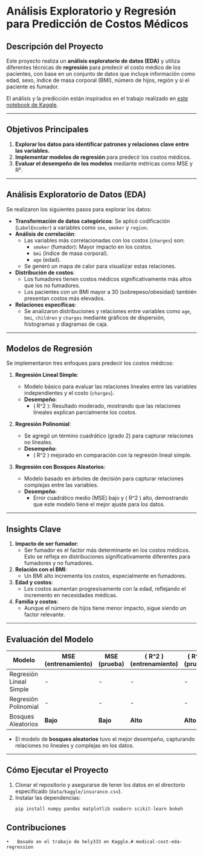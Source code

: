 # Análisis Exploratorio y Regresión para Predicción de Costos Médicos

## Descripción del Proyecto

Este proyecto realiza un **análisis exploratorio de datos (EDA)** y utiliza diferentes técnicas de **regresión** para predecir el costo médico de los pacientes, con base en un conjunto de datos que incluye información como edad, sexo, índice de masa corporal (BMI), número de hijos, región y si el paciente es fumador. 

El análisis y la predicción están inspirados en el trabajo realizado en [este notebook de Kaggle](https://www.kaggle.com/code/hely333/eda-regression/notebook).

---

## Objetivos Principales

1. **Explorar los datos para identificar patrones y relaciones clave entre las variables.**
2. **Implementar modelos de regresión** para predecir los costos médicos.
3. **Evaluar el desempeño de los modelos** mediante métricas como MSE y R².

---

## Análisis Exploratorio de Datos (EDA)

Se realizaron los siguientes pasos para explorar los datos:

- **Transformación de datos categóricos**: Se aplicó codificación (`LabelEncoder`) a variables como `sex`, `smoker` y `region`.
- **Análisis de correlación**:
  - Las variables más correlacionadas con los costos (`charges`) son:
    - `smoker` (fumador): Mayor impacto en los costos.
    - `bmi` (índice de masa corporal).
    - `age` (edad).
  - Se generó un mapa de calor para visualizar estas relaciones.
- **Distribución de costos**:
  - Los fumadores tienen costos médicos significativamente más altos que los no fumadores.
  - Los pacientes con un BMI mayor a 30 (sobrepeso/obesidad) también presentan costos más elevados.
- **Relaciones específicas**:
  - Se analizaron distribuciones y relaciones entre variables como `age`, `bmi`, `children` y `charges` mediante gráficos de dispersión, histogramas y diagramas de caja.

---

## Modelos de Regresión

Se implementaron tres enfoques para predecir los costos médicos:

1. **Regresión Lineal Simple**:
   - Modelo básico para evaluar las relaciones lineales entre las variables independientes y el costo (`charges`).
   - **Desempeño**:
     - \( R^2 \): Resultado moderado, mostrando que las relaciones lineales explican parcialmente los costos.

2. **Regresión Polinomial**:
   - Se agregó un término cuadrático (grado 2) para capturar relaciones no lineales.
   - **Desempeño**:
     - \( R^2 \) mejorado en comparación con la regresión lineal simple.

3. **Regresión con Bosques Aleatorios**:
   - Modelo basado en árboles de decisión para capturar relaciones complejas entre las variables.
   - **Desempeño**:
     - Error cuadrático medio (MSE) bajo y \( R^2 \) alto, demostrando que este modelo tiene el mejor ajuste para los datos.

---

## Insights Clave

1. **Impacto de ser fumador**:
   - Ser fumador es el factor más determinante en los costos médicos. Esto se refleja en distribuciones significativamente diferentes para fumadores y no fumadores.
2. **Relación con el BMI**:
   - Un BMI alto incrementa los costos, especialmente en fumadores.
3. **Edad y costos**:
   - Los costos aumentan progresivamente con la edad, reflejando el incremento en necesidades médicas.
4. **Familia y costos**:
   - Aunque el número de hijos tiene menor impacto, sigue siendo un factor relevante.

---

## Evaluación del Modelo

| Modelo                    | MSE (entrenamiento) | MSE (prueba) | \( R^2 \) (entrenamiento) | \( R^2 \) (prueba) |
|---------------------------|---------------------|--------------|---------------------------|--------------------|
| Regresión Lineal Simple   | -                   | -            | -                         | -                  |
| Regresión Polinomial      | -                   | -            | -                         | -                  |
| Bosques Aleatorios        | **Bajo**            | **Bajo**     | **Alto**                  | **Alto**           |

- El modelo de **bosques aleatorios** tuvo el mejor desempeño, capturando relaciones no lineales y complejas en los datos.

---

## Cómo Ejecutar el Proyecto

1. Clonar el repositorio y asegurarse de tener los datos en el directorio especificado (`data/kaggle/insurance.csv`).
2. Instalar las dependencias:
   ```bash
   pip install numpy pandas matplotlib seaborn scikit-learn bokeh


## Contribuciones
	•	Basado en el trabajo de hely333 en Kaggle.# medical-cost-eda-regression
